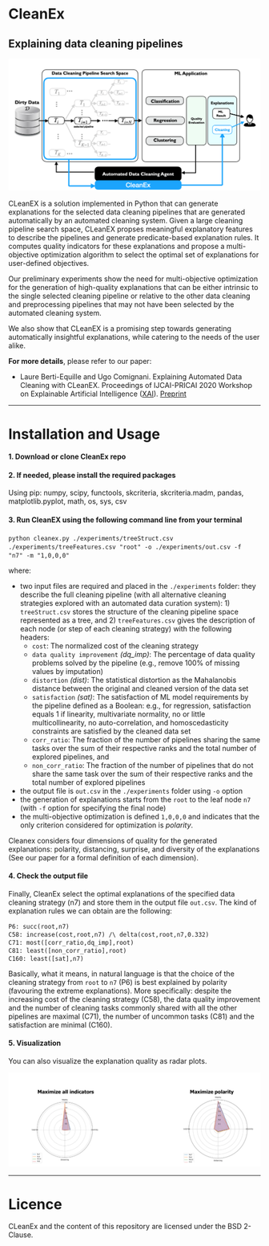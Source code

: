 # CleanEx
## Explaining data cleaning pipelines

![CleanEx](./images/cleanex.png)

CLeanEX is a solution implemented in Python that can generate explanations for the selected data cleaning pipelines that are generated automatically by an automated cleaning system. Given a large cleaning pipeline search space, CLeanEX propses meaningful explanatory features to describe the pipelines and generate predicate-based explanation rules. 
It computes quality indicators for these explanations and propose a multi-objective optimization algorithm to select the optimal set of explanations for user-defined objectives. 
 
Our preliminary experiments show the need for multi-objective optimization for the generation of high-quality explanations that can be either intrinsic to the single selected cleaning pipeline or relative to the other data cleaning and preprocessing pipelines that may not have been selected by the automated cleaning system.

We also show that CLeanEX is a promising step towards generating automatically insightful explanations, while catering to the needs of the user alike.

**For more details**, please refer to our paper:  

- Laure Berti-Equille and Ugo Comignani. Explaining Automated Data Cleaning with CLeanEX. Proceedings of IJCAI-PRICAI 2020 Workshop on Explainable Artificial Intelligence ([XAI](https://sites.google.com/view/xai2020/)). [Preprint](https://drive.google.com/file/d/1s2N7SlxVptn96yfhLJiJnd5RW0JJlGC_/view)

--------------------------

Installation and Usage
=================

#### 1. Download or clone CleanEx repo

#### 2. If needed, please install the required packages 

Using pip: numpy, scipy, functools, skcriteria, skcriteria.madm, pandas, matplotlib.pyplot, math, os, sys, csv

#### 3. Run CleanEX using the following command line from your terminal

``python cleanex.py ./experiments/treeStruct.csv ./experiments/treeFeatures.csv "root" -o ./experiments/out.csv -f  "n7" -m "1,0,0,0"
``


where:
* two input files are required and placed in the `./experiments` folder: they  describe the full cleaning pipeline (with all alternative cleaning strategies explored with an automated data curation system): 1) `treeStruct.csv` stores the structure of the cleaning pipeline space represented as a tree, and 2) `treeFeatures.csv` gives the description of each node (or step of each cleaning strategy) with the following headers:
    - `cost`: The normalized cost of the cleaning strategy
    - `data quality improvement` *(dq_imp)*: The percentage of data quality problems solved by the pipeline (e.g., remove 100% of missing values by imputation)
    - `distortion` *(dist)*: The statistical distortion as the Mahalanobis distance between the original and cleaned version of the data set
    - `satisfaction` *(sat)*: The satisfaction of ML model requirements by the pipeline defined as a Boolean: e.g., for regression, satisfaction equals 1 if linearity, multivariate normality, no or little multicollinearity, no auto-correlation, and homoscedasticity constraints are satisfied by the cleaned data set
    - `corr_ratio`: The fraction of the number of pipelines sharing the same tasks over the sum of their respective ranks and the total number of explored pipelines, and
    - `non_corr_ratio`: The fraction of the number of pipelines that do not share the same task over the sum of their respective ranks and the total number of explored pipelines 
* the output file is `out.csv` in the `./experiments` folder using `-o` option
* the generation of explanations starts from the `root` to the leaf node `n7` (with `-f` option for specifying the final node) 
* the multi-objective optimization is defined  `1,0,0,0` and indicates that the only criterion considered for optimization is *polarity*. 

Cleanex considers four dimensions of quality for the generated explanations: polarity, distancing, surprise, and diversity of the explanations (See our paper for a formal definition of each dimension). 

#### 4. Check the output file

Finally, CleanEx select the optimal explanations of the specified data cleaning strategy (n7) and store them in the output file `out.csv`. The kind of explanation rules we can obtain are the following:

```
P6: succ(root,n7)
C58: increase(cost,root,n7) /\ delta(cost,root,n7,0.332)
C71: most([corr_ratio,dq_imp],root)
C81: least([non_corr_ratio],root)
C160: least([sat],n7)
```


Basically, what it means, in natural language is that the choice of the cleaning strategy from `root` to  `n7` (P6) is best explained by polarity (favouring the extreme explanations). More specifically: despite the increasing cost of the cleaning strategy (C58),  the data quality improvement and the number of cleaning tasks commonly shared with all the other pipelines are maximal (C71), the number of uncommon tasks (C81) and the satisfaction are minimal (C160).


#### 5. Visualization
You can also visualize the explanation quality as radar plots.

![Radar](./images/radar.png)

--------------------------

Licence
=================

CLeanEx and the content of this repository are licensed under the BSD 2-Clause.
